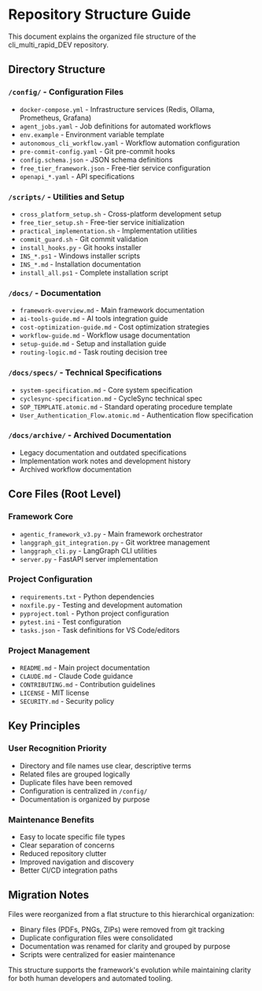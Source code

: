 # Repository Structure Guide

This document explains the organized file structure of the cli_multi_rapid_DEV repository.

## Directory Structure

### `/config/` - Configuration Files
- `docker-compose.yml` - Infrastructure services (Redis, Ollama, Prometheus, Grafana)
- `agent_jobs.yaml` - Job definitions for automated workflows
- `env.example` - Environment variable template
- `autonomous_cli_workflow.yaml` - Workflow automation configuration
- `pre-commit-config.yaml` - Git pre-commit hooks
- `config.schema.json` - JSON schema definitions
- `free_tier_framework.json` - Free-tier service configuration
- `openapi_*.yaml` - API specifications

### `/scripts/` - Utilities and Setup
- `cross_platform_setup.sh` - Cross-platform development setup
- `free_tier_setup.sh` - Free-tier service initialization
- `practical_implementation.sh` - Implementation utilities
- `commit_guard.sh` - Git commit validation
- `install_hooks.py` - Git hooks installer
- `INS_*.ps1` - Windows installer scripts
- `INS_*.md` - Installation documentation
- `install_all.ps1` - Complete installation script

### `/docs/` - Documentation
- `framework-overview.md` - Main framework documentation
- `ai-tools-guide.md` - AI tools integration guide
- `cost-optimization-guide.md` - Cost optimization strategies
- `workflow-guide.md` - Workflow usage documentation
- `setup-guide.md` - Setup and installation guide
- `routing-logic.md` - Task routing decision tree

### `/docs/specs/` - Technical Specifications
- `system-specification.md` - Core system specification
- `cyclesync-specification.md` - CycleSync technical spec
- `SOP_TEMPLATE.atomic.md` - Standard operating procedure template
- `User_Authentication_Flow.atomic.md` - Authentication flow specification

### `/docs/archive/` - Archived Documentation
- Legacy documentation and outdated specifications
- Implementation work notes and development history
- Archived workflow documentation

## Core Files (Root Level)

### Framework Core
- `agentic_framework_v3.py` - Main framework orchestrator
- `langgraph_git_integration.py` - Git worktree management
- `langgraph_cli.py` - LangGraph CLI utilities
- `server.py` - FastAPI server implementation

### Project Configuration
- `requirements.txt` - Python dependencies
- `noxfile.py` - Testing and development automation
- `pyproject.toml` - Python project configuration
- `pytest.ini` - Test configuration
- `tasks.json` - Task definitions for VS Code/editors

### Project Management
- `README.md` - Main project documentation
- `CLAUDE.md` - Claude Code guidance
- `CONTRIBUTING.md` - Contribution guidelines
- `LICENSE` - MIT license
- `SECURITY.md` - Security policy

## Key Principles

### User Recognition Priority
- Directory and file names use clear, descriptive terms
- Related files are grouped logically
- Duplicate files have been removed
- Configuration is centralized in `/config/`
- Documentation is organized by purpose

### Maintenance Benefits
- Easy to locate specific file types
- Clear separation of concerns
- Reduced repository clutter
- Improved navigation and discovery
- Better CI/CD integration paths

## Migration Notes

Files were reorganized from a flat structure to this hierarchical organization:
- Binary files (PDFs, PNGs, ZIPs) were removed from git tracking
- Duplicate configuration files were consolidated
- Documentation was renamed for clarity and grouped by purpose
- Scripts were centralized for easier maintenance

This structure supports the framework's evolution while maintaining clarity for both human developers and automated tooling.